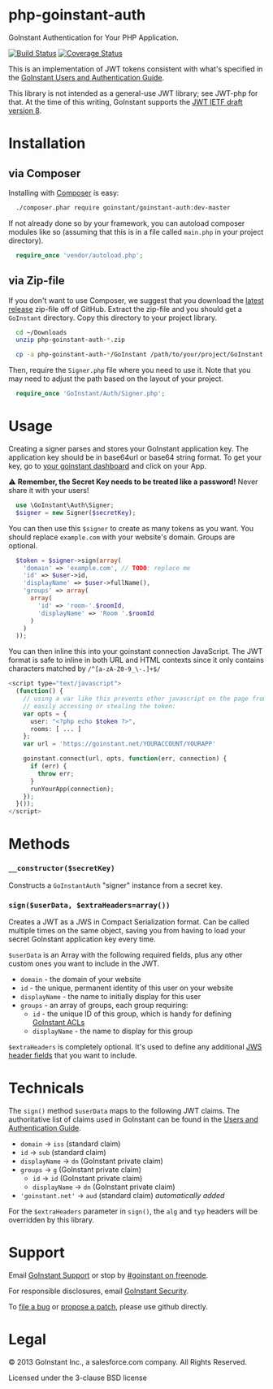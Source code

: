 # php-goinstant-auth

GoInstant Authentication for Your PHP Application.

[![Build Status](https://travis-ci.org/goinstant/php-goinstant-auth.png?branch=master)](https://travis-ci.org/goinstant/php-goinstant-auth)
[![Coverage Status](https://coveralls.io/repos/goinstant/php-goinstant-auth/badge.png)](https://coveralls.io/r/goinstant/php-goinstant-auth)

This is an implementation of JWT tokens consistent with what's specified in the
[GoInstant Users and Authentication
Guide](https://developers.goinstant.com/v1/guides/users_and_authentication.html).

This library is not intended as a general-use JWT library; see JWT-php for
that. At the time of this writing, GoInstant supports the [JWT IETF draft
version 8](https://tools.ietf.org/html/draft-ietf-oauth-json-web-token-08).

# Installation

## via Composer

Installing with [Composer](https://getcomposer.org) is easy:

```sh
  ./composer.phar require goinstant/goinstant-auth:dev-master
```

If not already done so by your framework, you can autoload composer modules
like so (assuming that this is in a file called `main.php` in your project
directory).

```php
  require_once 'vendor/autoload.php';
```

## via Zip-file

If you don't want to use Composer, we suggest that you download the [latest
release](https://github.com/goinstant/php-goinstant-auth/releases) zip-file off
of GitHub.  Extract the zip-file and you should get a `GoInstant` directory.
Copy this directory to your project library.

```sh
  cd ~/Downloads
  unzip php-goinstant-auth-*.zip

  cp -a php-goinstant-auth-*/GoInstant /path/to/your/project/GoInstant
```

Then, require the `Signer.php` file where you need to use it.  Note that you
may need to adjust the path based on the layout of your project.

```php
  require_once 'GoInstant/Auth/Signer.php';
```

# Usage

Creating a signer parses and stores your GoInstant application key.  The
application key should be in base64url or base64 string format. To get your
key, go to [your goinstant dashboard](https://goinstant.com/dashboard) and
click on your App.

:warning: **Remember, the Secret Key needs to be treated like a password!**
Never share it with your users!

```php
  use \GoInstant\Auth\Signer;
  $signer = new Signer($secretKey);
```

You can then use this `$signer` to create as many tokens as you want. You
should replace `example.com` with your website's domain. Groups are optional.

```php
  $token = $signer->sign(array(
    'domain' => 'example.com', // TODO: replace me
    'id' => $user->id,
    'displayName' => $user->fullName(),
    'groups' => array(
      array(
        'id' => 'room-'.$roomId,
        'displayName' => 'Room '.$roomId
      )
    )
  ));
```

You can then inline this into your goinstant connection JavaScript.  The JWT
format is safe to inline in both URL and HTML contexts since it only contains
characters matched by `/^[a-zA-Z0-9_\-.]+$/`

```php
<script type="text/javascript">
  (function() {
    // using a var like this prevents other javascript on the page from
    // easily accessing or stealing the token:
    var opts = {
      user: "<?php echo $token ?>",
      rooms: [ ... ]
    };
    var url = 'https://goinstant.net/YOURACCOUNT/YOURAPP'

    goinstant.connect(url, opts, function(err, connection) {
      if (err) {
        throw err;
      }
      runYourApp(connection);
    });
  }());
</script>
```

# Methods

### `__constructor($secretKey)`

Constructs a `GoInstantAuth` "signer" instance from a secret key.

### `sign($userData, $extraHeaders=array())`

Creates a JWT as a JWS in Compact Serialization format.  Can be called multiple
times on the same object, saving you from having to load your secret GoInstant
application key every time.

`$userData` is an Array with the following required fields, plus any other
custom ones you want to include in the JWT.

- `domain` - the domain of your website
- `id` - the unique, permanent identity of this user on your website
- `displayName` - the name to initially display for this user
- `groups` - an array of groups, each group requiring:
  - `id` - the unique ID of this group, which is handy for defining [GoInstant ACLs](https://developers.goinstant.com/v1/guides/creating_and_managing_acl.html)
  - `displayName` - the name to display for this group

`$extraHeaders` is completely optional.  It's used to define any additional
[JWS header fields](http://tools.ietf.org/html/draft-ietf-jose-json-web-signature-11#section-4.1)
that you want to include.

# Technicals

The `sign()` method `$userData` maps to the following JWT claims.
The authoritative list of claims used in GoInstant can be found in the [Users and Authentication Guide](https://developers.goinstant.com/v1/guides/users_and_authentication.html#which-reserved-claims-are-required).

- `domain` -> `iss` (standard claim)
- `id` -> `sub` (standard claim)
- `displayName` -> `dn` (GoInstant private claim)
- `groups` -> `g` (GoInstant private claim)
  - `id` -> `id` (GoInstant private claim)
  - `displayName` -> `dn` (GoInstant private claim)
- `'goinstant.net'` -> `aud` (standard claim) _automatically added_

For the `$extraHeaders` parameter in `sign()`, the `alg` and `typ` headers will
be overridden by this library.

# Support

Email [GoInstant Support](mailto:support@goinstant.com) or stop by [#goinstant on freenode](irc://irc.freenode.net/#goinstant).

For responsible disclosures, email [GoInstant Security](mailto:security@goinstant.com).

To [file a bug](https://github.com/goinstant/php-goinstant-auth/issues) or
[propose a patch](https://github.com/goinstant/php-goinstant-auth/pulls),
please use github directly.

# Legal

&copy; 2013 GoInstant Inc., a salesforce.com company.  All Rights Reserved.

Licensed under the 3-clause BSD license
